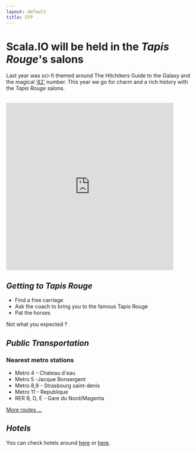 ```yaml
---
layout: default
title: CFP
---
```

Scala.IO will be held in the _Tapis Rouge_'s salons
==========================================

Last year was sci-fi themed around The Hitchikers Guide to the Galaxy and the magical [’42’](http://www.42.fr/) number. This year we go for charm and a rich history with the _Tapis Rouge_ salons.

<div class="row">&nbsp;</div>
<div class="row">
<div class="col-sm-6">
<iframe src="https://www.google.com/maps/embed?pb=!1m18!1m12!1m3!1d5248.659876309042!2d2.3587798675996083!3d48.87098650635012!2m3!1f0!2f0!3f0!3m2!1i1024!2i768!4f13.1!3m3!1m2!1s0x47e66e0df68b12bb%3A0x5e2087653d81a58f!2sEspace+Tapis+Rouge!5e0!3m2!1sen!2s!4v1397686543627" width="450" height="450" frameborder="0" style="border:0"></iframe>
</div>
<div class="col-sm-6">
 <h2><em>Getting to Tapis Rouge</em></h2>
 <ul>
 <li> Find a free carriage
 <li> Ask the coach to bring you to the famous Tapis Rouge
 <li> Pat the horses
 </ul>
 <p>Not what you expected ?</p>
 <h2><em>Public Transportation</em></h2>
 <h3>Nearest metro stations</h3>
 <ul>
 <li> <span class="m4">Metro 4</span> - Chateau d'eau
 <li> <span class="m3">Metro 5</span> -Jacque Bonsergent
 <li> <span class="m5">Metro 8,9</span> - Strasbourg saint-denis
 <li> <span class="m3">Metro 11</span> - Republique
 <li> <span class="RERC">RER B, D, E</span> - Gare du Nord/Magenta
 </ul>
 <a href="http://www.ratp.fr/itineraires/en/ratp/recherche-avancee">More routes ...</a>

 <h2><em>Hotels</em></h2>
 You can check hotels around <a href="http://goo.gl/sahDhQ">here</a> or <a href="https://www.google.com/maps/search/hotel+ibis/@48.8715073,2.3596374,15z/data=!3m1!4b1">here</a>.
</div>
</div>
